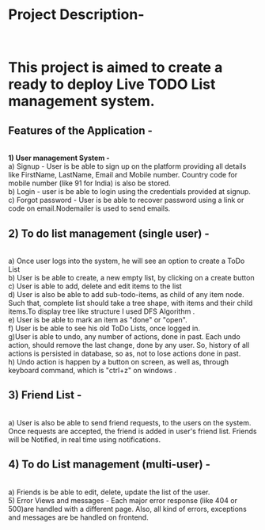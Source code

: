  
 
<h1><b>Project Description-</b><h1></br>
This project is aimed to create a ready to deploy Live TODO List management system.</br>
<h2><b>Features of the Application -</b></h2></br>
<b>1) User management System -</b></br>
a) Signup - User is be able to sign up on the platform providing all
details like FirstName, LastName, Email and Mobile number. Country
code for mobile number (like 91 for India) is also be stored.  </br>
b) Login - user is be able to login using the credentials provided at
signup.</br>
c) Forgot password - User is be able to recover password using a link or
code on email.Nodemailer is used to send emails.  
<h2><b>2) To do list management (single user) -</b></h2></br>
a) Once user logs into the system, he will see an option to create a ToDo
List</br>
b) User is be able to create, a new empty list, by clicking on a create
button</br>
c) User is  able to add, delete and edit items to the list</br>
d) User is also be able to add sub-todo-items, as child of any item node.
Such that, complete list should take a tree shape, with items and their
child items.To display tree like structure I used DFS Algorithm .</br>
e) User is be able to mark an item as "done" or "open".</br>
f) User is be able to see his old ToDo Lists, once logged in.</br>
g)User is able to undo, any number of actions, done in past.
Each undo action, should remove the last change, done by any user. So,
history of all actions is persisted in database, so as, not to
lose actions done in past.</br>
h) Undo action is happen by a button on screen, as well as, through
keyboard command, which is "ctrl+z" on windows .</br>
<h2><b>3) Friend List -</b></h2></br>
a) User is also be able to send friend requests, to the users on the
system. Once requests are accepted, the friend is  added in user's
friend list. Friends will be Notified, in real time using notifications.</br>
<h2><b>4) To do List management (multi-user) -</b></h2></br>
a) Friends is be able to edit, delete, update the list of the user.</br> 
5) Error Views and messages - Each major error response
(like 404 or 500)are handled with a different page. Also, all kind of errors, exceptions and
messages are  be handled on frontend.  
